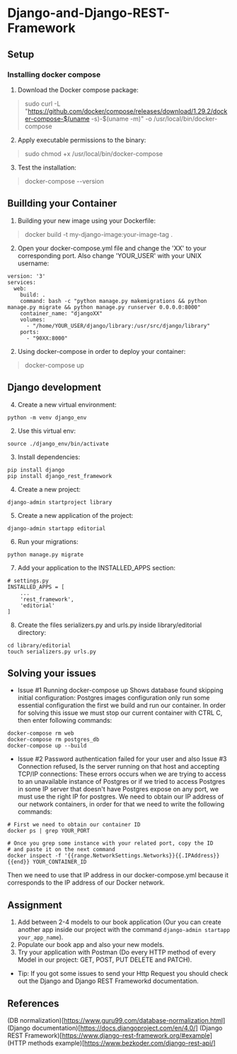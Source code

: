 # Django-and-Django-REST-Framework

## Setup
### Installing docker compose

1. Download the Docker compose package:
>  sudo curl -L "https://github.com/docker/compose/releases/download/1.29.2/docker-compose-$(uname -s)-$(uname -m)" -o /usr/local/bin/docker-compose
2. Apply executable permissions to the binary:
> sudo chmod +x /usr/local/bin/docker-compose
3. Test the installation:
> docker-compose --version

## Buillding your Container
1. Building your new image using your Dockerfile:
> docker build -t my-django-image:your-image-tag .
2. Open your docker-compose.yml file and change the 'XX' to your corresponding port. Also change 'YOUR_USER' with your UNIX username:
```
version: '3'
services:
  web:
    build: .
    command: bash -c "python manage.py makemigrations && python manage.py migrate && python manage.py runserver 0.0.0.0:8000"
    container_name: "djangoXX"
    volumes:
      - "/home/YOUR_USER/django/library:/usr/src/django/library"
    ports:
      - "90XX:8000"
``` 
2. Using docker-compose in order to deploy your container:
> docker-compose up

## Django development
4. Create a new virtual environment:
```
python -m venv django_env
```
2. Use this virtual env:
```
source ./django_env/bin/activate
```
3. Install dependencies:
```
pip install django
pip install django_rest_framework
```
4. Create a new project:
```
django-admin startproject library
```
5. Create a new application of the project:
```
django-admin startapp editorial
```
6. Run your migrations:
```
python manage.py migrate
```
7. Add your application to the INSTALLED_APPS section:

```
# settings.py
INSTALLED_APPS = [
    ...
    'rest_framework',
    'editorial'
]
```
8. Create the files serializers.py and urls.py inside library/editorial directory:

```
cd library/editorial
touch serializers.py urls.py
```

## Solving your issues
- Issue #1 Running docker-compose up Shows database found skipping initial configuration: Postgres images configuration only run some essential configuration the first we build and run our container. In order for solving this issue we must stop our current container with CTRL C, then enter following commands:
```
docker-compose rm web
docker-compose rm postgres_db
docker-compose up --build
```

- Issue #2 Password authentication failed for your user and also Issue #3 Connection refused, Is the server running on that host and accepting TCP/IP connections: These errors occurs when we are trying to access to an unavailable instance of Postgres or if we tried to access Postgres in some IP server that doesn't have Postgres expose on any port, we must use the right IP for postgres. We need to obtain our IP address of our network containers, in order for that we need to write the following commands:

```
# First we need to obtain our container ID
docker ps | grep YOUR_PORT

# Once you grep some instance with your related port, copy the ID 
# and paste it on the next command
docker inspect -f '{{range.NetworkSettings.Networks}}{{.IPAddress}}{{end}} YOUR_CONTAINER_ID
```
Then we need to use that IP address in our docker-compose.yml because it corresponds to the IP address of our Docker network.

## Assignment
1. Add between 2-4 models to our book application (Our you can create another app inside our project with the command ```django-admin startapp your_app_name```).
2. Populate our book app and also your new models.
3. Try your application with Postman (Do every HTTP method of every Model in our project: GET, POST, PUT DELETE and PATCH).
- Tip: If you got some issues to send your Http Request you should check out the Django and Django REST Frameworkd documentation.

## References
(DB normalization)[https://www.guru99.com/database-normalization.html]
(Django documentation)[https://docs.djangoproject.com/en/4.0/]
(Django REST Framework)[https://www.django-rest-framework.org/#example]
(HTTP methods example)[https://www.bezkoder.com/django-rest-api/]
